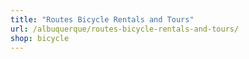 ```yaml
---
title: "Routes Bicycle Rentals and Tours"
url: /albuquerque/routes-bicycle-rentals-and-tours/
shop: bicycle
---
```

